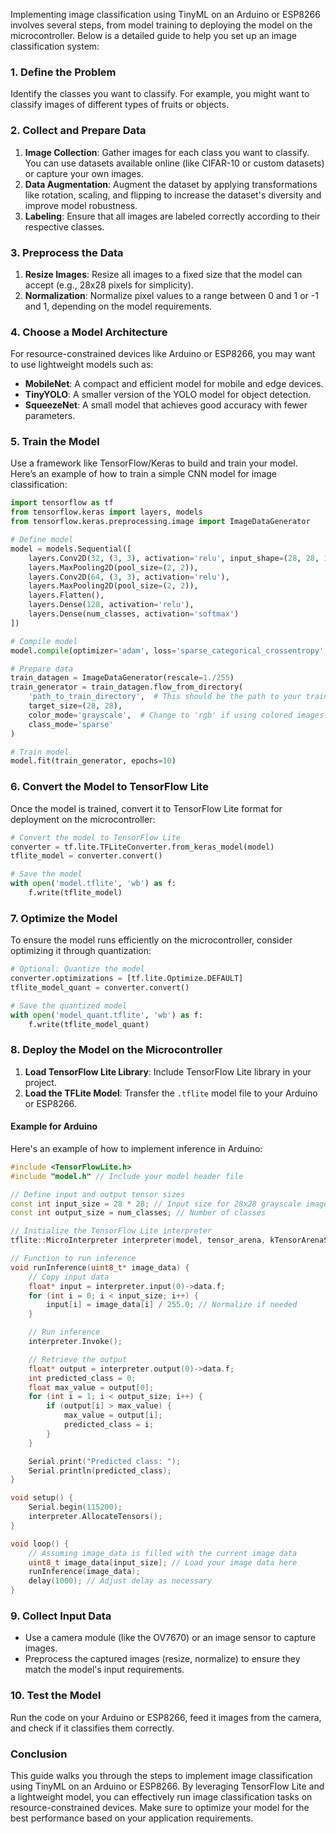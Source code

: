 Implementing image classification using TinyML on an Arduino or ESP8266 involves several steps, from model training to deploying the model on the microcontroller. Below is a detailed guide to help you set up an image classification system:

### 1. **Define the Problem**

Identify the classes you want to classify. For example, you might want to classify images of different types of fruits or objects.

### 2. **Collect and Prepare Data**

1. **Image Collection**: Gather images for each class you want to classify. You can use datasets available online (like CIFAR-10 or custom datasets) or capture your own images.
2. **Data Augmentation**: Augment the dataset by applying transformations like rotation, scaling, and flipping to increase the dataset's diversity and improve model robustness.
3. **Labeling**: Ensure that all images are labeled correctly according to their respective classes.

### 3. **Preprocess the Data**

1. **Resize Images**: Resize all images to a fixed size that the model can accept (e.g., 28x28 pixels for simplicity).
2. **Normalization**: Normalize pixel values to a range between 0 and 1 or -1 and 1, depending on the model requirements.

### 4. **Choose a Model Architecture**

For resource-constrained devices like Arduino or ESP8266, you may want to use lightweight models such as:

- **MobileNet**: A compact and efficient model for mobile and edge devices.
- **TinyYOLO**: A smaller version of the YOLO model for object detection.
- **SqueezeNet**: A small model that achieves good accuracy with fewer parameters.

### 5. **Train the Model**

Use a framework like TensorFlow/Keras to build and train your model. Here’s an example of how to train a simple CNN model for image classification:

```python
import tensorflow as tf
from tensorflow.keras import layers, models
from tensorflow.keras.preprocessing.image import ImageDataGenerator

# Define model
model = models.Sequential([
    layers.Conv2D(32, (3, 3), activation='relu', input_shape=(28, 28, 1)),
    layers.MaxPooling2D(pool_size=(2, 2)),
    layers.Conv2D(64, (3, 3), activation='relu'),
    layers.MaxPooling2D(pool_size=(2, 2)),
    layers.Flatten(),
    layers.Dense(128, activation='relu'),
    layers.Dense(num_classes, activation='softmax')
])

# Compile model
model.compile(optimizer='adam', loss='sparse_categorical_crossentropy', metrics=['accuracy'])

# Prepare data
train_datagen = ImageDataGenerator(rescale=1./255)
train_generator = train_datagen.flow_from_directory(
    'path_to_train_directory',  # This should be the path to your training data
    target_size=(28, 28),
    color_mode='grayscale',  # Change to 'rgb' if using colored images
    class_mode='sparse'
)

# Train model
model.fit(train_generator, epochs=10)
```

### 6. **Convert the Model to TensorFlow Lite**

Once the model is trained, convert it to TensorFlow Lite format for deployment on the microcontroller:

```python
# Convert the model to TensorFlow Lite
converter = tf.lite.TFLiteConverter.from_keras_model(model)
tflite_model = converter.convert()

# Save the model
with open('model.tflite', 'wb') as f:
    f.write(tflite_model)
```

### 7. **Optimize the Model**

To ensure the model runs efficiently on the microcontroller, consider optimizing it through quantization:

```python
# Optional: Quantize the model
converter.optimizations = [tf.lite.Optimize.DEFAULT]
tflite_model_quant = converter.convert()

# Save the quantized model
with open('model_quant.tflite', 'wb') as f:
    f.write(tflite_model_quant)
```

### 8. **Deploy the Model on the Microcontroller**

1. **Load TensorFlow Lite Library**: Include TensorFlow Lite library in your project.
2. **Load the TFLite Model**: Transfer the `.tflite` model file to your Arduino or ESP8266.

#### Example for Arduino

Here's an example of how to implement inference in Arduino:

```cpp
#include <TensorFlowLite.h>
#include "model.h" // Include your model header file

// Define input and output tensor sizes
const int input_size = 28 * 28; // Input size for 28x28 grayscale images
const int output_size = num_classes; // Number of classes

// Initialize the TensorFlow Lite interpreter
tflite::MicroInterpreter interpreter(model, tensor_arena, kTensorArenaSize, resolver, error_reporter);

// Function to run inference
void runInference(uint8_t* image_data) {
    // Copy input data
    float* input = interpreter.input(0)->data.f;
    for (int i = 0; i < input_size; i++) {
        input[i] = image_data[i] / 255.0; // Normalize if needed
    }

    // Run inference
    interpreter.Invoke();

    // Retrieve the output
    float* output = interpreter.output(0)->data.f;
    int predicted_class = 0;
    float max_value = output[0];
    for (int i = 1; i < output_size; i++) {
        if (output[i] > max_value) {
            max_value = output[i];
            predicted_class = i;
        }
    }

    Serial.print("Predicted class: ");
    Serial.println(predicted_class);
}

void setup() {
    Serial.begin(115200);
    interpreter.AllocateTensors();
}

void loop() {
    // Assuming image_data is filled with the current image data
    uint8_t image_data[input_size]; // Load your image data here
    runInference(image_data);
    delay(1000); // Adjust delay as necessary
}
```

### 9. **Collect Input Data**

- Use a camera module (like the OV7670) or an image sensor to capture images.
- Preprocess the captured images (resize, normalize) to ensure they match the model's input requirements.

### 10. **Test the Model**

Run the code on your Arduino or ESP8266, feed it images from the camera, and check if it classifies them correctly.

### Conclusion

This guide walks you through the steps to implement image classification using TinyML on an Arduino or ESP8266. By leveraging TensorFlow Lite and a lightweight model, you can effectively run image classification tasks on resource-constrained devices. Make sure to optimize your model for the best performance based on your application requirements.